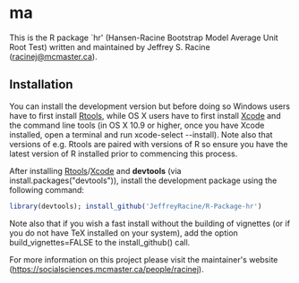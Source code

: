 # ma

This is the R package `hr' (Hansen-Racine Bootstrap Model Average Unit Root Test) written and maintained by Jeffrey S. Racine (racinej@mcmaster.ca).

## Installation

You can install the development version but before
doing so Windows users have to first install
[Rtools](https://cran.r-project.org/bin/windows/Rtools/), while OS X
users have to first install
[Xcode](https://itunes.apple.com/us/app/xcode/id497799835) and the
command line tools (in OS X 10.9 or higher, once you have Xcode
installed, open a terminal and run xcode-select --install). Note also
that versions of e.g. Rtools are paired with versions of R so ensure
you have the latest version of R installed prior to commencing this
process.

After installing
[Rtools](https://cran.r-project.org/bin/windows/Rtools/)/[Xcode](https://itunes.apple.com/us/app/xcode/id497799835)
and **devtools** (via install.packages("devtools")), install the
development package using the following command:

```r
library(devtools); install_github('JeffreyRacine/R-Package-hr')
```

Note also that if you wish a fast install without the building of
vignettes (or if you do not have TeX installed on your system), add
the option build_vignettes=FALSE to the install_github() call.

For more information on this project please visit the maintainer's website (https://socialsciences.mcmaster.ca/people/racinej).

